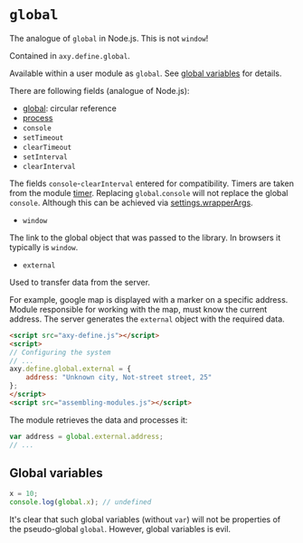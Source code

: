 # `global`

The analogue of `global` in Node.js.
This is not `window`!

Contained in `axy.define.global`.

Available within a user module as `global`.
See [global variables](globals.md) for details.

There are following fields (analogue of Node.js):

* [global](global.md): circular reference
* [process](process.md)
* `console`
* `setTimeout`
* `clearTimeout`
* `setInterval`
* `clearInterval`

The fields `console`-`clearInterval` entered for compatibility.
Timers are taken from the module [timer](timer.md).
Replacing `global`.`console` will not replace the global `console`.
Although this can be achieved via [settings.wrapperArgs](settings.md).

* `window`

The link to the global object that was passed to the library.
In browsers it typically is `window`.

* `external`

Used to transfer data from the server.

For example, google map is displayed with a marker on a specific address.
Module responsible for working with the map, must know the current address.
The server generates the `external` object with the required data.

```html
<script src="axy-define.js"></script>
<script>
// Configuring the system
// ...
axy.define.global.external = {
    address: "Unknown city, Not-street street, 25"
};
</script>
<script src="assembling-modules.js"></script>
```

The module retrieves the data and processes it:

```javascript
var address = global.external.address;
// ...
```

## Global variables

```javascript
x = 10;
console.log(global.x); // undefined
```

It's clear that such global variables (without `var`) will not be properties of the pseudo-global `global`.
However, global variables is evil.

